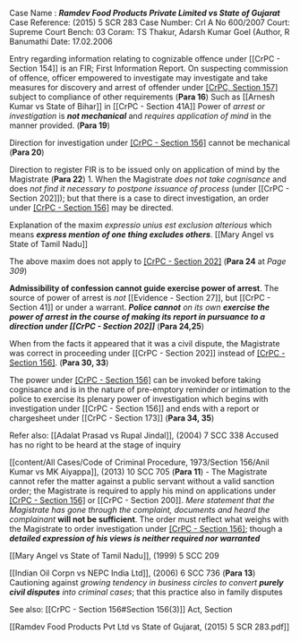 Case Name : ***Ramdev Food Products Private Limited vs State of Gujarat***
Case Reference: (2015) 5 SCR 283
Case Number: Crl A No 600/2007
Court: Supreme Court
Bench: 03
Coram: TS Thakur, Adarsh Kumar Goel (Author, R Banumathi
Date: 17.02.2006

Entry regarding information relating to cognizable offence under [[CrPC - Section 154]] is an FIR; First Information Report. On suspecting commission of offence, officer empowered to investigate may investigate and take measures for discovery and arrest of offender under [[CrPC, Section 157]](1) subject to compliance of other requirements (**Para 16**)
	Such as [[Arnesh Kumar vs State of Bihar]] in [[CrPC - Section 41A]]
	Power of *arrest or investigation* is ***not mechanical*** and *requires application of mind* in the manner provided. (**Para 19**)

Direction for investigation under [[CrPC - Section 156]](3) cannot be mechanical (**Para 20**)

Direction to register FIR is to be issued only on application of mind by the Magistrate (**Para 22**)
	1. 	When the Magistrate *does not take cognisance* and does *not find it necessary to postpone issuance of process* (under [[CrPC - Section 202]]); but that there is a case to direct investigation, an order under [[CrPC - Section 156]](3) may be directed.

Explanation of the maxim *expressio unius est exclusion alterious* which means ***express mention of one thing excludes others***.
	[[Mary Angel vs State of Tamil Nadu]]

The above maxim does not apply to [[CrPC - Section 202]](3)  (**Para 24** at *Page 309*)

**Admissibility of confession cannot guide exercise power of arrest**. The source of power of arrest is *not* [[Evidence - Section 27]], but [[CrPC - Section 41]] or under a warrant. ***Police cannot*** *on its own* ***exercise the power of arrest in the course of making its report in pursuance to a direction under [[CrPC - Section 202]]*** (**Para 24,25**)

When from the facts it appeared that it was a civil dispute, the Magistrate was correct in proceeding under [[CrPC - Section 202]] instead of [[CrPC - Section 156]](3). (**Para 30, 33**)

The power under [[CrPC - Section 156]](3) can be invoked before taking cognisance and is in the nature of pre-emptory reminder or intimation to the police to exercise its plenary power of investigation which begins with investigation under [[CrPC - Section 156]] and ends with a report or chargesheet under [[CrPC - Section 173]] (**Para 34, 35**)

Refer also:
[[Adalat Prasad vs Rupal Jindal]], (2004) 7 SCC 338
	Accused has no right to be heard at the stage of inquiry

[[content/All Cases/Code of Criminal Procedure, 1973/Section 156/Anil Kumar vs MK Aiyappa]], (2013) 10 SCC 705
	(**Para 11**) - The Magistrate cannot refer the matter against a public servant without a valid sanction order; the Magistrate is required to apply his mind on applications under [[CrPC - Section 156]](3) or [[CrPC - Section 200]]. *Mere statement that the Magistrate has gone through the complaint, documents and heard the complainant* **will not be sufficient**.
		The order must reflect what weighs with the Magistrate to order investigation under [[CrPC - Section 156]](3); though a ***detailed expression of his views is neither required nor warranted***

[[Mary Angel vs State of Tamil Nadu]], (1999) 5 SCC 209

[[Indian Oil Corpn vs NEPC India Ltd]], (2006) 6 SCC 736
	(**Para 13**) Cautioning against *growing tendency in business circles to convert* ***purely civil disputes*** *into criminal cases*; that this practice also in family disputes 

See also:
[[CrPC - Section 156#Section 156(3)]]
Act, Section

[[Ramdev Food Products Pvt Ltd vs State of Gujarat, (2015) 5 SCR 283.pdf]]